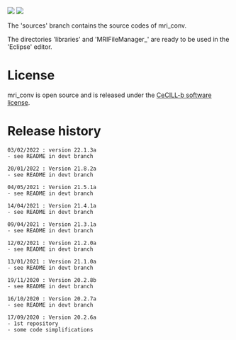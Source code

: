 [![](https://img.shields.io/badge/java-8-yellow.svg)](https://www.java.com/fr/download/)
[![](https://img.shields.io/badge/platform-Linux%2C%20OSX%2C%20Windows-orange.svg)](#)

The 'sources' branch contains the source codes of mri_conv.

The directories 'libraries' and 'MRIFileManager_' are ready to be used in the 'Eclipse' editor.

# License

mri_conv is open source and is released under the [CeCILL-b software license](https://cecill.info/licences/Licence_CeCILL_V2.1-en.html).

# Release history

	03/02/2022 : version 22.1.3a
	- see README in devt branch

<p></p>
	
	20/01/2022 : Version 21.8.2a
	- see README in devt branch

<p></p>

	04/05/2021 : Version 21.5.1a
	- see README in devt branch
	
<p></p>

	14/04/2021 : Version 21.4.1a
	- see README in devt branch
	
<p></p>

	09/04/2021 : Version 21.3.1a
	- see README in devt branch
	
<p></p>

	12/02/2021 : Version 21.2.0a
	- see README in devt branch
	
<p></p>

	13/01/2021 : Version 21.1.0a
	- see README in devt branch
	
<p></p>

	19/11/2020 : Version 20.2.8b
	- see README in devt branch
	
<p></p>

	16/10/2020 : Version 20.2.7a
	- see README in devt branch
	
<p></p>

	17/09/2020 : Version 20.2.6a
	- 1st repository
  	- some code simplifications
